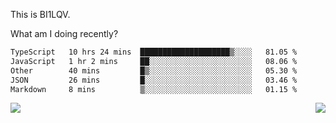This is BI1LQV.

What am I doing recently?

<!--START_SECTION:waka-->

```txt
TypeScript   10 hrs 24 mins  ████████████████████▒░░░░   81.05 %
JavaScript   1 hr 2 mins     ██░░░░░░░░░░░░░░░░░░░░░░░   08.06 %
Other        40 mins         █▒░░░░░░░░░░░░░░░░░░░░░░░   05.30 %
JSON         26 mins         █░░░░░░░░░░░░░░░░░░░░░░░░   03.46 %
Markdown     8 mins          ▒░░░░░░░░░░░░░░░░░░░░░░░░   01.15 %
```

<!--END_SECTION:waka-->
<img align="right" src="https://github-readme-stats.vercel.app/api?username=bi1lqv&show_icons=true&count_private=true">

<img src="https://metrics.lecoq.io/bi1lqv?template=classic&base.activity=0&base.community=0&base.repositories=0&base.metadata=0&isocalendar=1&base=header%2C%20activity%2C%20community%2C%20repositories%2C%20metadata&base.indepth=false&base.hireable=false&isocalendar=false&isocalendar.duration=full-year&config.timezone=Asia%2FShanghai">
